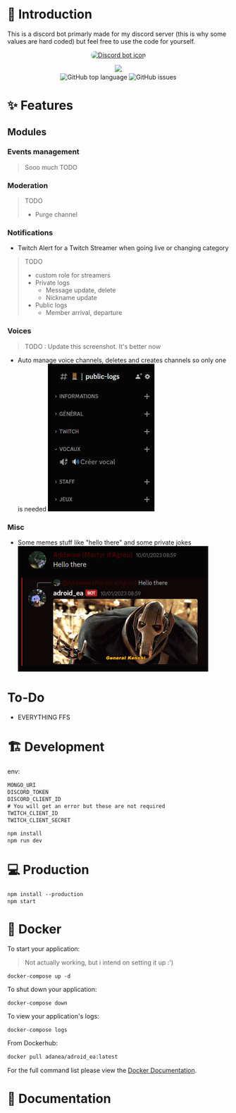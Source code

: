 # 📖 Introduction

This is a discord bot primarly made for my discord server (this is why some values are hard coded) but feel free to use the code for yourself.

<p align="center">
  <a href="#">
    <img src="https://media.discordapp.net/attachments/763373898779197481/887428474766229574/worldbot.png"  alt="Discord bot icon" width="50%" style="border-radius:5000px"/>
  </a>
</p>


<div align="center">
  <img src="https://img.shields.io/badge/TypeScript-007ACC?style=for-the-badge&logo=typescript&logoColor=white">
  
</div>
<div align="center">
  <img alt="GitHub top language" src="https://img.shields.io/github/languages/top/adan-ea/adroid_ea?style=flat-square">
  <img alt="GitHub issues" src="https://img.shields.io/github/issues/adan-ea/adroid_ea?style=flat-square">
  
</div>

# ✨ Features

## Modules 

### Events management
> Sooo much TODO

### Moderation 
> TODO
>- Purge channel

### Notifications
- Twitch Alert for a Twitch Streamer when going live or changing category 
> TODO 
>- custom role for streamers 
>- Private logs
>   - Message update, delete
>   - Nickname update
>- Public logs
>   - Member arrival, departure

### Voices
> TODO : Update this screenshot. It's better now
- Auto manage voice channels, deletes and creates channels so only one is needed
![image](/assets/voice-channel-feature.gif)


### Misc

- Some memes stuff like "hello there" and some private jokes
![image](/assets/hello_there.png)

# To-Do
- EVERYTHING FFS

# 🏗 Development

env: 
```
MONGO_URI
DISCORD_TOKEN
DISCORD_CLIENT_ID
# You will get an error but these are not required
TWITCH_CLIENT_ID
TWITCH_CLIENT_SECRET
```

```
npm install
npm run dev
```

# 💻 Production

```
npm install --production
npm start
```

# 🐋 Docker

To start your application:
> Not actually working, but i intend on setting it up :')
```
docker-compose up -d
```

To shut down your application:

```
docker-compose down
```

To view your application's logs:

```
docker-compose logs
```

From Dockerhub:
```sh
docker pull adanea/adroid_ea:latest
```

For the full command list please view the [Docker Documentation](https://docs.docker.com/engine/reference/commandline/cli/).

# 📜 Documentation
